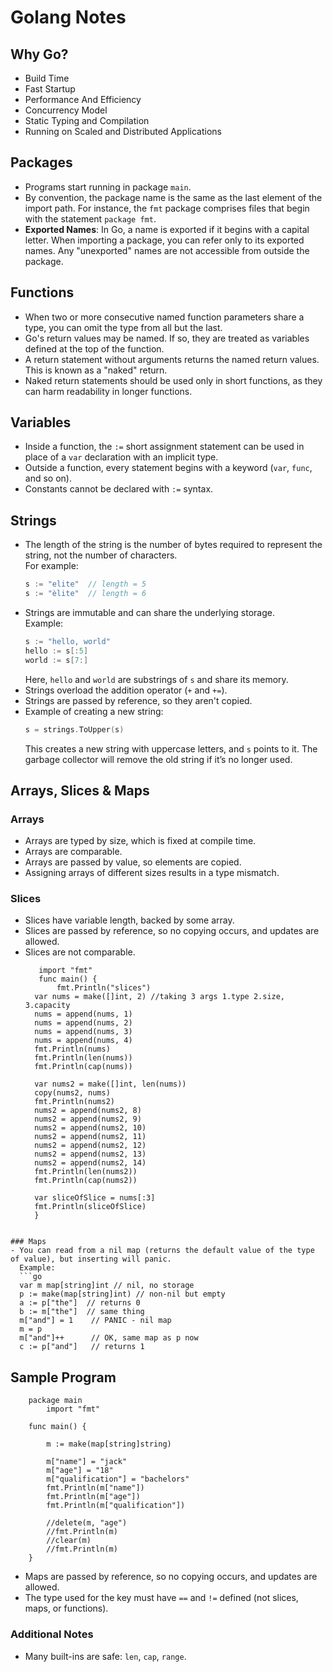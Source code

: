 
# Golang Notes

## Why Go?
- Build Time
- Fast Startup
- Performance And Efficiency
- Concurrency Model
- Static Typing and Compilation
- Running on Scaled and Distributed Applications

## Packages
- Programs start running in package `main`.
- By convention, the package name is the same as the last element of the import path. For instance, the `fmt` package comprises files that begin with the statement `package fmt`.
- **Exported Names**: In Go, a name is exported if it begins with a capital letter. When importing a package, you can refer only to its exported names. Any "unexported" names are not accessible from outside the package.

## Functions
- When two or more consecutive named function parameters share a type, you can omit the type from all but the last.
- Go's return values may be named. If so, they are treated as variables defined at the top of the function.
- A return statement without arguments returns the named return values. This is known as a "naked" return.
- Naked return statements should be used only in short functions, as they can harm readability in longer functions.

## Variables
- Inside a function, the `:=` short assignment statement can be used in place of a `var` declaration with an implicit type.
- Outside a function, every statement begins with a keyword (`var`, `func`, and so on).
- Constants cannot be declared with `:=` syntax.

## Strings
- The length of the string is the number of bytes required to represent the string, not the number of characters.  
  For example:
  ```go
  s := "elite"  // length = 5
  s := "èlite"  // length = 6
  ```
- Strings are immutable and can share the underlying storage.  
  Example:
  ```go
  s := "hello, world"
  hello := s[:5]
  world := s[7:]
  ```
  Here, `hello` and `world` are substrings of `s` and share its memory.
- Strings overload the addition operator (`+` and `+=`).
- Strings are passed by reference, so they aren't copied.
- Example of creating a new string:
  ```go
  s = strings.ToUpper(s) 
  ```
  This creates a new string with uppercase letters, and `s` points to it. The garbage collector will remove the old string if it’s no longer used.

## Arrays, Slices & Maps
### Arrays
- Arrays are typed by size, which is fixed at compile time.
- Arrays are comparable.
- Arrays are passed by value, so elements are copied.
- Assigning arrays of different sizes results in a type mismatch.

### Slices
- Slices have variable length, backed by some array.
- Slices are passed by reference, so no copying occurs, and updates are allowed.
- Slices are not comparable.
  ```package main
     import "fmt"
     func main() {
         fmt.Println("slices")
	var nums = make([]int, 2) //taking 3 args 1.type 2.size, 3.capacity
	nums = append(nums, 1)
	nums = append(nums, 2)
	nums = append(nums, 3)
	nums = append(nums, 4)
	fmt.Println(nums)
	fmt.Println(len(nums))
	fmt.Println(cap(nums))

	var nums2 = make([]int, len(nums))
	copy(nums2, nums)
	fmt.Println(nums2)
	nums2 = append(nums2, 8)
	nums2 = append(nums2, 9)
	nums2 = append(nums2, 10)
	nums2 = append(nums2, 11)
	nums2 = append(nums2, 12)
	nums2 = append(nums2, 13)
	nums2 = append(nums2, 14)
	fmt.Println(len(nums2))
	fmt.Println(cap(nums2))

	var sliceOfSlice = nums[:3]
	fmt.Println(sliceOfSlice)
	} 
```

### Maps
- You can read from a nil map (returns the default value of the type of value), but inserting will panic.  
  Example:
  ```go
  var m map[string]int // nil, no storage
  p := make(map[string]int) // non-nil but empty
  a := p["the"]  // returns 0
  b := m["the"]  // same thing
  m["and"] = 1    // PANIC - nil map
  m = p
  m["and"]++      // OK, same map as p now
  c := p["and"]   // returns 1
  ```
## Sample Program
```
	package main
        import "fmt"

	func main() {
	
		m := make(map[string]string)
	
		m["name"] = "jack"
		m["age"] = "18"
		m["qualification"] = "bachelors"
		fmt.Println(m["name"])
		fmt.Println(m["age"])
		fmt.Println(m["qualification"])
	
		//delete(m, "age")
		//fmt.Println(m)
		//clear(m)
		//fmt.Println(m)
	}

```
- Maps are passed by reference, so no copying occurs, and updates are allowed.
- The type used for the key must have `==` and `!=` defined (not slices, maps, or functions).

### Additional Notes
- Many built-ins are safe: `len`, `cap`, `range`.
